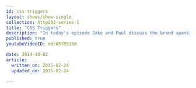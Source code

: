 ```yaml
---
id: css-triggers
layout: shows/show-single
collection: http203-series-1
title: "CSS Triggers"
description: "In today's episode Jake and Paul discuss the brand spanking new CSSTriggers.com."
published: true
youtubeVideoID: mdcA5fR91S8

date: 2014-10-02
article:
  written_on: 2015-02-24
  updated_on: 2015-02-24

---
```

